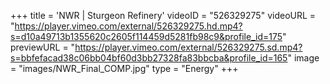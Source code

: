 +++
 title = 'NWR | Sturgeon Refinery'
 videoID = "526329275"
 videoURL = "https://player.vimeo.com/external/526329275.hd.mp4?s=d10a49713b1355620c2605f114459d5281fb98c9&profile_id=175"
 previewURL = "https://player.vimeo.com/external/526329275.sd.mp4?s=bbfefacad38c06bb04bf60d3bb27328fa83bbcba&profile_id=165"
 image = "images/NWR_Final_COMP.jpg"
 type = "Energy"
+++
